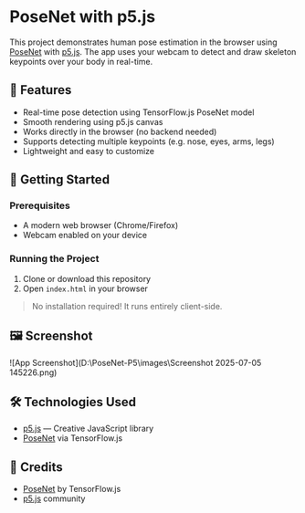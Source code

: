 # PoseNet with p5.js

This project demonstrates human pose estimation in the browser using [PoseNet](https://github.com/tensorflow/tfjs-models/tree/master/posenet) with [p5.js](https://p5js.org/). The app uses your webcam to detect and draw skeleton keypoints over your body in real-time.

## 🧠 Features

- Real-time pose detection using TensorFlow.js PoseNet model
- Smooth rendering using p5.js canvas
- Works directly in the browser (no backend needed)
- Supports detecting multiple keypoints (e.g. nose, eyes, arms, legs)
- Lightweight and easy to customize

## 🚀 Getting Started

### Prerequisites

- A modern web browser (Chrome/Firefox)
- Webcam enabled on your device

### Running the Project

1. Clone or download this repository
2. Open `index.html` in your browser

> No installation required! It runs entirely client-side.

## 🖼️ Screenshot

![App Screenshot](D:\PoseNet-P5\images\Screenshot 2025-07-05 145226.png)


## 🛠️ Technologies Used

- [p5.js](https://p5js.org/) — Creative JavaScript library
- [PoseNet](https://github.com/tensorflow/tfjs-models/tree/master/posenet) via TensorFlow.js


## 🙏 Credits

- [PoseNet](https://github.com/tensorflow/tfjs-models/tree/master/posenet) by TensorFlow.js
- [p5.js](https://p5js.org/) community



